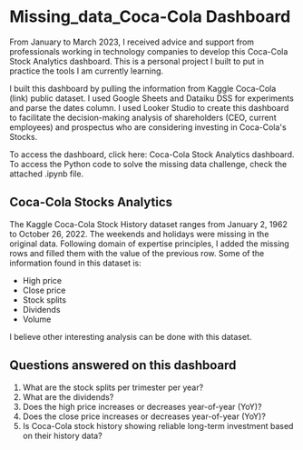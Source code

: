 # Missing_data_Coca-Cola Dashboard

From January to March 2023, I received advice and support from professionals working in technology companies to develop this Coca-Cola Stock Analytics dashboard. This is a personal project I built to put in practice the tools I am currently learning. 

I built this dashboard by pulling the information from Kaggle Coca-Cola (link) public dataset. I used Google Sheets and Dataiku DSS for experiments and parse the dates column. I used Looker Studio to create this dashboard to facilitate the decision-making analysis of shareholders (CEO, current employees) and prospectus who are considering investing in Coca-Cola's Stocks. 

To access the dashboard, click here: Coca-Cola Stock Analytics dashboard. To access the Python code to solve the missing data challenge, check the attached .ipynb file. 

## Coca-Cola Stocks Analytics 

The Kaggle Coca-Cola Stock History dataset ranges from January 2, 1962 to October 26, 2022. The weekends and holidays were missing in the original data. Following domain of expertise principles, I added the missing rows and filled them with the value of the previous row. Some of the information found in this dataset is: 

* High price 
* Close price 
* Stock splits 
* Dividends
* Volume 

I believe other interesting analysis can be done with this dataset. 

## Questions answered on this dashboard

1. What are the stock splits per trimester per year? 
2. What are the dividends? 
3. Does the high price increases or decreases year-of-year (YoY)? 
4. Does the close price increases or decreases year-of-year (YoY)? 
5. Is Coca-Cola stock history showing reliable long-term investment based on their history data? 
